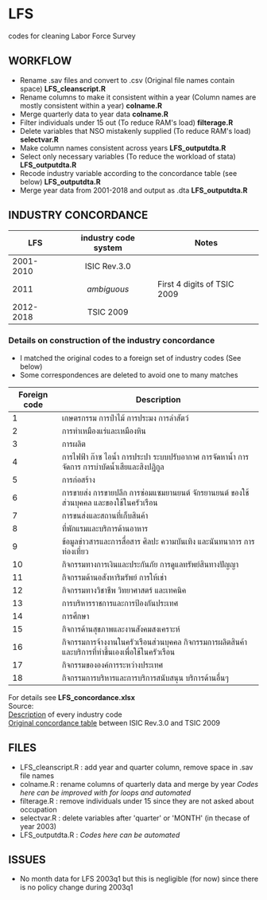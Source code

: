 # LFS
codes for cleaning Labor Force Survey

## WORKFLOW
- Rename .sav files and convert to .csv (Original file names contain space) **LFS_cleanscript.R**
- Rename columns to make it consistent within a year (Column names are mostly consistent within a year) **colname.R**
- Merge quarterly data to year data **colname.R**
- Filter individuals under 15 out (To reduce RAM's load) **filterage.R**
- Delete variables that NSO mistakenly supplied (To reduce RAM's load) **selectvar.R**
- Make column names consistent across years **LFS_outputdta.R**
- Select only necessary variables (To reduce the workload of stata) **LFS_outputdta.R**
- Recode industry variable according to the concordance table (see below) **LFS_outputdta.R**
- Merge year data from 2001-2018 and output as .dta **LFS_outputdta.R**

## INDUSTRY CONCORDANCE
| LFS        | industry code system         | Notes  |
| ------------- |:-------------:| -----|
| 2001-2010      | ISIC Rev.3.0 |  |
| 2011     | *ambiguous*      |   First 4 digits of TSIC 2009 |
| 2012-2018 | TSIC 2009      |    |

### Details on construction of the industry concordance
- I matched the original codes to a foreign set of industry codes (See below)
- Some correspondences are deleted to avoid one to many matches

| Foreign code      | Description  |       
| -----------|-------------|
|1	|เกษตรกรรม การป่าไม้ การประมง การล่าสัตว์|
|2	|การทำเหมืองแร่และเหมืองหิน|
|3	|การผลิต|
|4	|การไฟฟ้า ก๊าซ ไอน้ำ การประปา ระบบปรับอากาศ การจัดหาน้ำ การจัดการ การบำบัดน้ำเสียและสิงปฏิกูล|
|5	|การก่อสร้าง |
|6	|การขายส่ง การขายปลีก การซ่อมแซมยานยนต์ จักรยานยนต์ ของใช้ส่วนบุคคล และของใช้ในครัวเรือน|
|7	|การขนส่งและสถานที่เก็บสินค้า|
|8	|ที่พักแรมและบริการด้านอาหาร|
|9	|ข้อมูลข่าวสารและการสื่อสาร ศิลปะ ความบันเทิง และนันทนาการ การท่องเที่ยว|
|10	|กิจกรรมทางการเงินและประกันภัย การดูแลทรัพย์สินทางปัญญา|
|11	|กิจกรรมด้านอสังหาริมรัพย์ การให้เช่า|
|12	|กิจกรรมทางวิชาชีพ วิทยาศาสตร์ และเทคนิค|
|13	|การบริหารราชการและการป้องกันประเทศ|
|14	|การศึกษา|
|15	|กิจการด้านสุขภาพและงานสังคมสงเคราะห์|
|16	|กิจกรรมการจ้างงานในครัวเรือนส่วนบุคคล กิจกรรมการผลิตสินค้าและบริการที่ทำขึ้นเองเพื่อใช้ในครัวเรือน|
|17	|กิจกรรมขององค์การระหว่างประเทศ|
|18	|กิจกรรมการบริหารและการบริการสนับสนุน บริการด้านอื่นๆ|

For details see **LFS_concordance.xlsx**\
Source:\
[Description](http://statstd.nso.go.th/classification/search.aspx?class=1&act=change) of every industry code\
[Original concordance table](http://statstd.nso.go.th/classification/correspondencedetail.aspx?id=10) between ISIC Rev.3.0 and TSIC 2009

## FILES
- LFS_cleanscript.R : add year and quarter column, remove space in .sav file names
- colname.R : rename columns of quarterly data and merge by year *Codes here can be improved with for loops and automated*
- filterage.R : remove individuals under 15 since they are not asked about occupation
- selectvar.R : delete variables after 'quarter' or 'MONTH' (in thecase of year 2003)
- LFS_outputdta.R : *Codes here can be automated*

## ISSUES
- No month data for LFS 2003q1 but this is negligible (for now) since there is no policy change during 2003q1
